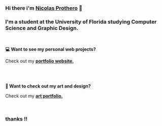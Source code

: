 ### Hi there i'm [**Nicolas Prothero**](https://nicolasprothero.com) 👋
### I'm a student at the University of Florida studying **Computer Science** and **Graphic Design**.
<br>

**💻 Want to see my personal web projects?**

Check out my [**portfolio website.**](https://nicolasprothero.com)

<br>
<br>


**🎨 Want to check out my art and design?**

Check out my [**art portfolio.**](https://instagram.com/nic_hase)

<br>

### thanks !!
